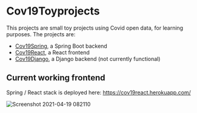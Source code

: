 # Cov19Toyprojects

This projects are small toy projects using Covid open data, for learning purposes. The projects are:

* [Cov19Spring](https://github.com/mvoland/cov19spring), a Spring Boot backend
* [Cov19React](https://github.com/mvoland/cov19react), a React frontend
* [Cov19Django](https://github.com/mvoland/cov19django), a Django backend (not currently functional)

## Current working frontend

Spring / React stack is deployed here: <https://cov19react.herokuapp.com/>

![Screenshot 2021-04-19 082110](https://user-images.githubusercontent.com/37190085/115190445-4f67ed80-a0e8-11eb-9900-22ad887e44f1.jpg)


